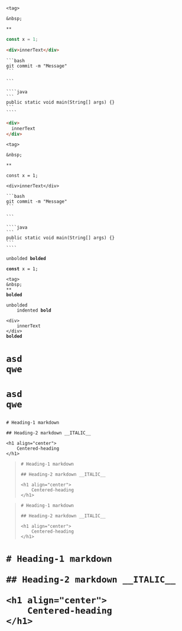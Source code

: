 ```
```

```md
```

```
<tag>
```

```
&nbsp;
```

```
**
```

```javascript
const x = 1;
```

```html
<div>innerText</div>
```

````
```bash
git commit -m "Message"
```
````

`````
```

````java
```
public static void main(String[] args) {}
```
````
`````

```html
<div>
  innerText
</div>
```

<pre><code>&lt;tag>
</code></pre>

<pre><code>&amp;nbsp;
</code></pre>

<pre><code>**
</code></pre>

<pre lang="javascript"><code>const x = 1;
</code></pre>

<pre lang="html"><code>&lt;div>innerText&lt;/div>
</code></pre>

<pre><code>```bash
git commit -m "Message"
```
</code></pre>

<pre><code>```

````java
```
public static void main(String[] args) {}
```
````
</code></pre>

<pre><code>unbolded <b>bolded</b>
</code></pre>

<pre lang="javascript"><code><b>const</b> x = 1;
</code></pre>

<pre><code>&lt;tag>
&amp;nbsp;
**
<b>bolded</b>
</code></pre>

<pre><code>unbolded
    indented <b>bold</b>
</code></pre>

<pre lang="html"><code>&lt;div>
    innerText
&lt;/div>
<b>bolded</b>
</code></pre>

<h1>
<pre><code>asd
qwe
</code></pre>
</h1>

<h1>
<pre lang="md"><code>asd
qwe
</code></pre>
</h1>

<pre><code># Heading-1 markdown

## Heading-2 markdown __ITALIC__

&lt;h1 align="center">
    Centered-heading
&lt;/h1>
</code></pre>

> <pre><code># Heading-1 markdown
> 
> ## Heading-2 markdown __ITALIC__
> 
> &lt;h1 align="center">
>     Centered-heading
> &lt;/h1>
> </code></pre>

<blockquote>
<pre><code># Heading-1 markdown
<!-- BLANK_LINE -->
## Heading-2 markdown __ITALIC__
<!-- BLANK_LINE -->
&lt;h1 align="center">
    Centered-heading
&lt;/h1>
</code></pre>
</blockquote>

<h1>
<pre><code># Heading-1 markdown
<!-- BLANK_LINE -->
## Heading-2 markdown __ITALIC__
<!-- BLANK_LINE -->
&lt;h1 align="center">
    Centered-heading
&lt;/h1>
</code></pre>
</h1>